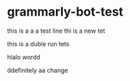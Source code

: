 # grammarly-bot-test

this is a a a test line
thi is a new tet


this is a duble run tets


hlalo wordd

ddefinitely aa change

